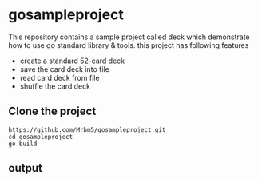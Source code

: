 # gosampleproject

This repository contains a sample project called deck which demonstrate how to use go standard library & tools.
this project has following features 
* create a standard 52-card deck
* save the card deck into file
* read card deck from file
* shuffle the card deck
  
 ## Clone the project
 
 ```
 https://github.com/Mrbm5/gosampleproject.git
 cd gosampleproject
 go build
 ```
 
 ## output 
 
 


